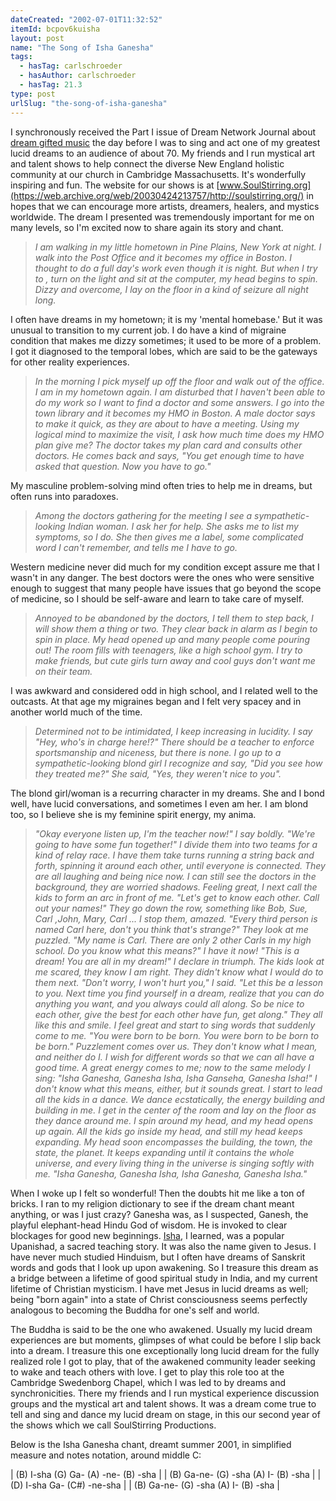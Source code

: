 ```yaml
---
dateCreated: "2002-07-01T11:32:52"
itemId: bcpov6kuisha
layout: post
name: "The Song of Isha Ganesha"
tags:
  - hasTag: carlschroeder
  - hasAuthor: carlschroeder
  - hasTag: 21.3
type: post
urlSlug: "the-song-of-isha-ganesha"
---
```


I synchronously received the Part I issue of Dream Network Journal about [dream gifted music](https://dreamnetworkjournal.com/bcphbu3wddv/21.1) the day before I was to sing and act one of my greatest lucid dreams to an audience of about 70. My friends and I run mystical art and talent shows to help connect the diverse New England holistic community at our church in Cambridge Massachusetts. It's wonderfully inspiring and fun. The website for our shows is at [www.SoulStirring.org](https://web.archive.org/web/20030424213757/http://soulstirring.org/) in hopes that we can encourage more artists, dreamers, healers, and mystics worldwide. The dream I presented was tremendously important for me on many levels, so I'm excited now to share again its story and chant. 

> *I am walking in my little hometown in Pine Plains, New York at night. I walk into the Post Office and it becomes my office in Boston. I thought to do a full day's work even though it is night. But when I try to , turn on the light and sit at the computer, my head begins to spin. Dizzy and overcome, I lay on the floor in a kind of seizure all night long.* 

I often have dreams in my hometown; it is my 'mental homebase.' But it was unusual to transition to my current job. I do have a kind of migraine condition that makes me dizzy sometimes; it used to be more of a problem. I got it diagnosed to the temporal lobes, which are said to be the gateways for other reality experiences. 

> *In the morning I pick myself up off the floor and walk out of the office. I am in my hometown again. I am disturbed that I haven't been able to do my work so I want to find a doctor and some answers. I go into the town library and it becomes my HMO in Boston. A male doctor says to make it quick, as they are about to have a meeting. Using my logical mind to maximize the visit, I ask how much time does my HMO plan give me? The doctor takes my plan card and consults other doctors. He comes back and says, "You get enough time to have asked that question. Now you have to go."* 

My masculine problem-solving mind often tries to help me in dreams, but often runs into paradoxes. 

> *Among the doctors gathering for the meeting I see a sympathetic-looking Indian woman. I ask her for help. She asks me to list my symptoms, so I do. She then gives me a label, some complicated word I can't remember, and tells me I have to go.* 

Western medicine never did much for my condition except assure me that I wasn't in any danger. The best doctors were the ones who were sensitive enough to suggest that many people have issues that go beyond the scope of medicine, so I should be self-aware and learn to take care of myself. 

> *Annoyed to be abandoned by the doctors, I tell them to step back, I will show them a thing or two. They clear back in alarm as I begin to spin in place. My head opened up and many people come pouring out! The room fills with teenagers, like a high school gym. I try to make friends, but cute girls turn away and cool guys don't want me on their team.* 

I was awkward and considered odd in high school, and I related well to the outcasts. At that age my migraines began and I felt very spacey and in another world much of the time.  

> *Determined not to be intimidated, I keep increasing in lucidity. I say "Hey, who's in charge here!?" There should be a teacher to enforce sportsmanship and niceness, but there is none. I go up to a sympathetic-looking blond girl I recognize and say, "Did you see how they treated me?" She said, "Yes, they weren't nice to you".*

 The blond girl/woman is a recurring character in my dreams. She and I bond well, have lucid conversations, and sometimes I even am her. I am blond too, so I believe she is my feminine spirit energy, my anima. 
 
> *"Okay everyone listen up, I'm the teacher now!" I say boldly. "We're going to have some fun together!" I divide them into two teams for a kind of relay race. I have them take turns running a string back and forth, spinning it around each other, until everyone is connected. They are all laughing and being nice now. I can still see the doctors in the background, they are worried shadows. Feeling great, I next call the kids to form an arc in front of me. "Let's get to know each other. Call out your names!" They go down the row, something like Bob, Sue, Carl ,John, Mary, Carl ... I stop them, amazed. "Every third person is named Carl here, don't you think that's strange?" They look at me puzzled. "My name is Carl. There are only 2 other Carls in my high school. Do you know what this means?"* 
> *I have it now! "This is a dream! You are all in my dream!" I declare in triumph. The kids look at me scared, they know I am right. They didn't know what I would do to them next. "Don't worry, I won't hurt you," I said. "Let this be a lesson to you. Next time you find yourself in a dream, realize that you can do anything you want, and you always could all along. So be nice to each other, give the best for each other have fun, get along." They all like this and smile. I feel great and start to sing words that suddenly come to me. "You were born to be born. You were born to be born to be born." Puzzlement comes over us. They don't know what I mean, and neither do I. I wish for different words so that we can all have a good time. A great energy comes to me; now to the same melody I sing:*
> *"Isha Ganesha, Ganesha Isha, Isha Ganseha, Ganesha Isha!"* 
> *I don't know what this means, either, but it sounds great. I start to lead all the kids in a dance. We dance ecstatically, the energy building and building in me. I get in the center of the room and lay on the floor as they dance around me. I spin around my head, and my head opens up again. All the kids go inside my head, and still my head keeps expanding. My head soon encompasses the building, the town, the state, the planet. It keeps expanding until it contains the whole universe, and every living thing in the universe is singing softly with me.* 
> *"Isha Ganesha, Ganesha Isha, Isha Ganesha, Ganesha Isha."* 

When I woke up I felt so wonderful! Then the doubts hit me like a ton of bricks. I ran to my religion dictionary to see if the dream chant meant anything, or was I just crazy? Ganesha was, as I suspected, Ganesh, the playful elephant-head Hindu God of wisdom. He is invoked to clear blockages for good new beginnings. [Isha](https://en.wikipedia.org/wiki/Isha_Upanishad), I learned, was a popular Upanishad, a sacred teaching story. It was also the name given to Jesus. I have never much studied Hinduism, but I often have dreams of Sanskrit words and gods that I look up upon awakening. So I treasure this dream as a bridge between a lifetime of good spiritual study in India, and my current lifetime of Christian mysticism. I have met Jesus in lucid dreams as well; being "born again" into a state of Christ consciousness seems perfectly analogous to becoming the Buddha for one's self and world. 

The Buddha is said to be the one who awakened. Usually my lucid dream experiences are but moments, glimpses of what could be before I slip back into a dream. I treasure this one exceptionally long lucid dream for the fully realized role I got to play, that of the awakened community leader seeking to wake and teach others with love. I get to play this role too at the Cambridge Swedenborg Chapel, which I was led to by dreams and synchronicities. There my friends and I run mystical experience discussion groups and the mystical art and talent shows. It was a dream come true to tell and sing and dance my lucid dream on stage, in this our second year of the shows which we call SoulStirring Productions. 

Below is the Isha Ganesha chant, dreamt summer 2001, in simplified measure and notes notation, around middle C: 

| (B) I-sha (G) Ga- (A) -ne- (B) -sha |
| (B) Ga-ne- (G) -sha (A) I- (B) -sha | 
| (D) I-sha Ga- (C#) -ne-sha          | 
| (B) Ga-ne- (G) -sha (A) I- (B) -sha |














 




